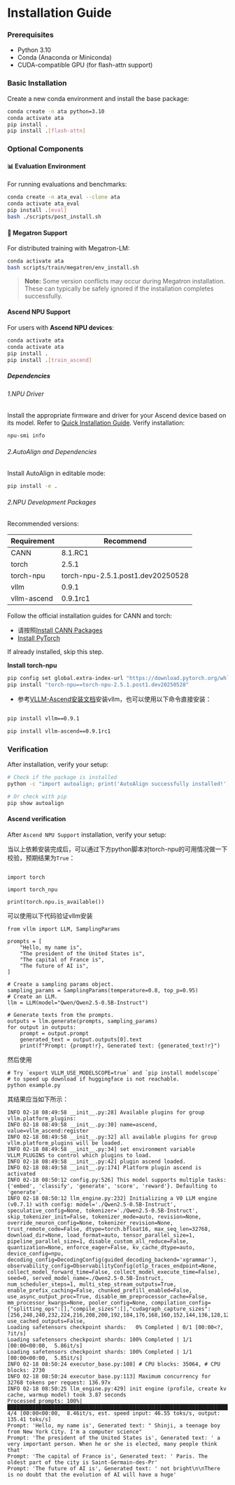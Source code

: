 # Installation Guide
### Prerequisites
- Python 3.10
- Conda (Anaconda or Miniconda)
- CUDA-compatible GPU (for flash-attn support)

### Basic Installation

Create a new conda environment and install the base package:

```bash
conda create -n ata python=3.10
conda activate ata
pip install .
pip install .[flash-attn]
```

### Optional Components

#### 📊 Evaluation Environment

For running evaluations and benchmarks:

```bash
conda create -n ata_eval --clone ata
conda activate ata_eval
pip install .[eval]
bash ./scripts/post_install.sh
```

#### 🚀 Megatron Support

For distributed training with Megatron-LM:

```bash
conda activate ata
bash scripts/train/megatron/env_install.sh
```

> **Note:** Some version conflicts may occur during Megatron installation. These can typically be safely ignored if the installation completes successfully.

#### Ascend NPU Support
For users with **Ascend NPU devices**:
```bash
conda activate ata
conda activate ata
pip install .
pip install .[train_ascend]
```
##### Dependencies
###### 1.NPU Driver

Install the appropriate firmware and driver for your Ascend device based on its model.
Refer to [Quick Installation Guide](https://ascend.github.io/docs/sources/ascend/quick_install.html).
Verify installation:
```bash
npu-smi info
```


###### 2.AutoAlign and Dependencies

Install AutoAlign in editable mode:
```bash 
pip install -e .
```
###### 2.NPU Development Packages

Recommended versions:

| Requirement | Recommend                         |
| ----------- | --------------------------------- |
| CANN        | 8.1.RC1                           |
| torch       | 2.5.1                             |
| torch-npu   | torch-npu-2.5.1.post1.dev20250528 |
| vllm        | 0.9.1                             |
| vllm-ascend | 0.9.1rc1                          |

Follow the official installation guides for CANN and torch:
- 请按照[Install CANN Packages](https://www.hiascend.com/document/detail/zh/canncommercial/81RC1/softwareinst/instg/instg_0008.html?Mode=PmIns&InstallType=local&OS=openEuler&Software=cannToolKit)
- [Install PyTorch](https://www.hiascend.com/document/detail/zh/Pytorch/700/configandinstg/instg/insg_0004.html)

If already installed, skip this step.

**Install torch-npu**
```bash
pip config set global.extra-index-url "https://download.pytorch.org/whl/cpu/ https://mirrors.huaweicloud.com/ascend/repos/pypi"
pip install "torch-npu==torch-npu-2.5.1.post1.dev20250528"
``` 

* 参考[VLLM-Ascend安装文档](https://vllm-ascend.readthedocs.io/en/latest/installation.html)安装vllm，也可以使用以下命令直接安装：

```bash

pip install vllm==0.9.1

pip install vllm-ascend==0.9.1rc1

```




### Verification

After installation, verify your setup:

```bash
# Check if the package is installed
python -c "import autoalign; print('AutoAlign successfully installed!')"

# Or check with pip
pip show autoalign
```
#### Ascend verification

After `Ascend NPU Support` installation, verify your setup:

当以上依赖安装完成后，可以通过下方python脚本对torch-npu的可用情况做一下校验，预期结果为`True`：

```

import torch

import torch_npu

print(torch.npu.is_available())

```
可以使用以下代码验证vllm安装
```
from vllm import LLM, SamplingParams

prompts = [
    "Hello, my name is",
    "The president of the United States is",
    "The capital of France is",
    "The future of AI is",
]

# Create a sampling params object.
sampling_params = SamplingParams(temperature=0.8, top_p=0.95)
# Create an LLM.
llm = LLM(model="Qwen/Qwen2.5-0.5B-Instruct")

# Generate texts from the prompts.
outputs = llm.generate(prompts, sampling_params)
for output in outputs:
    prompt = output.prompt
    generated_text = output.outputs[0].text
    print(f"Prompt: {prompt!r}, Generated text: {generated_text!r}")
```
然后使用
```
# Try `export VLLM_USE_MODELSCOPE=true` and `pip install modelscope`
# to speed up download if huggingface is not reachable.
python example.py
```
其结果应当如下所示：
```
INFO 02-18 08:49:58 __init__.py:28] Available plugins for group vllm.platform_plugins:
INFO 02-18 08:49:58 __init__.py:30] name=ascend, value=vllm_ascend:register
INFO 02-18 08:49:58 __init__.py:32] all available plugins for group vllm.platform_plugins will be loaded.
INFO 02-18 08:49:58 __init__.py:34] set environment variable VLLM_PLUGINS to control which plugins to load.
INFO 02-18 08:49:58 __init__.py:42] plugin ascend loaded.
INFO 02-18 08:49:58 __init__.py:174] Platform plugin ascend is activated
INFO 02-18 08:50:12 config.py:526] This model supports multiple tasks: {'embed', 'classify', 'generate', 'score', 'reward'}. Defaulting to 'generate'.
INFO 02-18 08:50:12 llm_engine.py:232] Initializing a V0 LLM engine (v0.7.1) with config: model='./Qwen2.5-0.5B-Instruct', speculative_config=None, tokenizer='./Qwen2.5-0.5B-Instruct', skip_tokenizer_init=False, tokenizer_mode=auto, revision=None, override_neuron_config=None, tokenizer_revision=None, trust_remote_code=False, dtype=torch.bfloat16, max_seq_len=32768, download_dir=None, load_format=auto, tensor_parallel_size=1, pipeline_parallel_size=1, disable_custom_all_reduce=False, quantization=None, enforce_eager=False, kv_cache_dtype=auto,  device_config=npu, decoding_config=DecodingConfig(guided_decoding_backend='xgrammar'), observability_config=ObservabilityConfig(otlp_traces_endpoint=None, collect_model_forward_time=False, collect_model_execute_time=False), seed=0, served_model_name=./Qwen2.5-0.5B-Instruct, num_scheduler_steps=1, multi_step_stream_outputs=True, enable_prefix_caching=False, chunked_prefill_enabled=False, use_async_output_proc=True, disable_mm_preprocessor_cache=False, mm_processor_kwargs=None, pooler_config=None, compilation_config={"splitting_ops":[],"compile_sizes":[],"cudagraph_capture_sizes":[256,248,240,232,224,216,208,200,192,184,176,168,160,152,144,136,128,120,112,104,96,88,80,72,64,56,48,40,32,24,16,8,4,2,1],"max_capture_size":256}, use_cached_outputs=False,
Loading safetensors checkpoint shards:   0% Completed | 0/1 [00:00<?, ?it/s]
Loading safetensors checkpoint shards: 100% Completed | 1/1 [00:00<00:00,  5.86it/s]
Loading safetensors checkpoint shards: 100% Completed | 1/1 [00:00<00:00,  5.85it/s]
INFO 02-18 08:50:24 executor_base.py:108] # CPU blocks: 35064, # CPU blocks: 2730
INFO 02-18 08:50:24 executor_base.py:113] Maximum concurrency for 32768 tokens per request: 136.97x
INFO 02-18 08:50:25 llm_engine.py:429] init engine (profile, create kv cache, warmup model) took 3.87 seconds
Processed prompts: 100%|█████████████████████████████████████████████████████████████████████████████████████████████████████████████████████████| 4/4 [00:00<00:00,  8.46it/s, est. speed input: 46.55 toks/s, output: 135.41 toks/s]
Prompt: 'Hello, my name is', Generated text: " Shinji, a teenage boy from New York City. I'm a computer science"
Prompt: 'The president of the United States is', Generated text: ' a very important person. When he or she is elected, many people think that'
Prompt: 'The capital of France is', Generated text: ' Paris. The oldest part of the city is Saint-Germain-des-Pr'
Prompt: 'The future of AI is', Generated text: ' not bright\n\nThere is no doubt that the evolution of AI will have a huge'
```